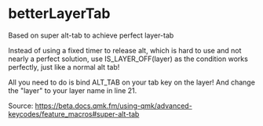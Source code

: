 # betterLayerTab
Based on super alt-tab to achieve perfect layer-tab

Instead of using a fixed timer to release alt, which is hard to use and not nearly a perfect solution, 
use IS_LAYER_OFF(layer) as the condition works perfectly, just like a normal alt tab! 

All you need to do is bind ALT_TAB on your tab key on the layer! 
And change the "layer" to your layer name in line 21. 

Source: https://beta.docs.qmk.fm/using-qmk/advanced-keycodes/feature_macros#super-alt-tab
